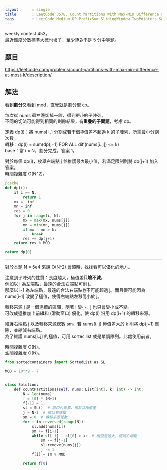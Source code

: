```yaml
---
layout      : single
title       : LeetCode 3578. Count Partitions With Max-Min Difference at Most K
tags        : LeetCode Medium DP PrefixSum SlidingWindow TwoPointers SortedList
---
```

weekly contest 453。  
最近難度分數標準大概也壞了，至少絕對不是 5 分中等題。  

## 題目

<https://leetcode.com/problems/count-partitions-with-max-min-difference-at-most-k/description/>

## 解法

看到**劃分**又看到 mod，直覺就是劃分型 dp。  

每次從 nums 最左邊切掉一段，得到更小的子陣列。  
不同的切法可能得到相同的剩餘結果，有**重疊的子問題**，考慮 dp。  

定義 dp(i)：將 nums[i..] 分割成若干個極值差不超過 k 的子陣列，所需最小分割次數。  
轉移：dp(i) = sum(dp(j+1) FOR ALL diff(nums[i..j]) <= k)  
base：當 i = N，劃分完成，答案 1。  

對於每個 dp(i)，枚舉右端點 j 並維護最大最小值，若滿足限制則將 dp(j+1) 加入答案。  
時間複雜度 O(N^2)。  

```python
@cache
def dp(i):
    if i == N:
        return 1
    mx = -inf
    mn = inf
    res = 0
    for j in range(i, N):
        mx = max(mx, nums[j])
        mn = min(mn, nums[j])
        if mx - mn > k:
            break
        res += dp(j+1)
    return res % MOD

return dp(0)
```

---

對於本題 N = 5e4 來說 O(N^2) 會超時，找找看可以優化的地方。  

注意到子陣列的性質：長度越大，極值差**只增不減**。  
例如以 i 為左端點，最遠的合法右端點可到 j。  
那麼以 i-1 為左端點，最遠的合法右端點也不可能超過 j。而且很可能因為 nums[i-1] 改變了極值，使得右端點左移而小於 j。  

轉移來源 j 是一個連續的區間，隨著 i 變小，j 也只會變小或不變。  
可改成遞推加上前綴和 (滑動窗口) 優化，使 dp(i) 沿用 dp(i+1) 的轉移來源。  

維護右端點 j 以及轉移來源總數 sm。若 nums[i..j] 極值差大於 k 則將 dp(j+1) 刪除，並縮減右端點。  
為了維護 nums[i..j] 的極值，可用 sorted list 或是單調隊列。此處使用前者。  

時間複雜度 O(N)。  
空間複雜度 O(N)。  

```python
from sortedcontainers import SortedList as SL

MOD = 10**9 + 7


class Solution:
    def countPartitions(self, nums: List[int], k: int) -> int:
        N = len(nums)
        f = [0] * (N+1)
        f[-1] = 1
        sl = SL()  # 窗口內元素，用於求極值差
        j = N-1  # 窗口右端點
        sm = 0  # 轉移來源總數
        for i in reversed(range(N)):
            sl.add(nums[i])
            sm += f[i+1]
            while sl[-1] - sl[0] > k:  # 極值差過大，縮減右端點
                sm -= f[j+1]
                sl.remove(nums[j])
                j -= 1
            f[i] = sm % MOD

        return f[0]
```
